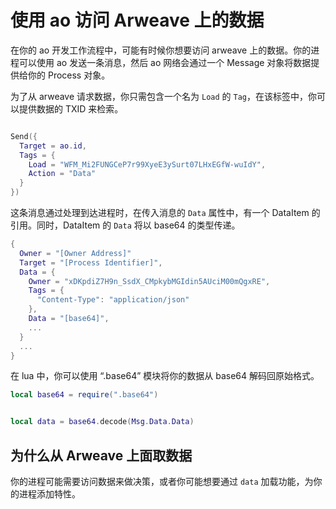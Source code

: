 # 使用 ao 访问 Arweave 上的数据

在你的 ao 开发工作流程中，可能有时候你想要访问 arweave 上的数据。你的进程可以使用 ao 发送一条消息，然后 ao 网络会通过一个 Message 对象将数据提供给你的 Process 对象。

为了从 arweave 请求数据，你只需包含一个名为 `Load` 的 `Tag`，在该标签中，你可以提供数据的 TXID 来检索。

```lua

Send({
  Target = ao.id,
  Tags = {
    Load = "WFM_Mi2FUNGCeP7r99XyeE3ySurt07LHxEGfW-wuIdY",
    Action = "Data"
  }
})

```

这条消息通过处理到达进程时，在传入消息的 `Data` 属性中，有一个 DataItem 的引用。同时，DataItem 的 `Data` 将以 base64 的类型传递。

```lua
{
  Owner = "[Owner Address]"
  Target = "[Process Identifier]",
  Data = {
    Owner = "xDKpdiZ7H9n_SsdX_CMpkybMGIdin5AUciM00mQgxRE",
    Tags = {
      "Content-Type": "application/json"
    },
    Data = "[base64]",
    ...
  }
  ...
}

```

在 lua 中，你可以使用 “.base64” 模块将你的数据从 base64 解码回原始格式。

```lua
local base64 = require(".base64")


local data = base64.decode(Msg.Data.Data)
```

## 为什么从 Arweave 上面取数据

你的进程可能需要访问数据来做决策，或者你可能想要通过 `data` 加载功能，为你的进程添加特性。
